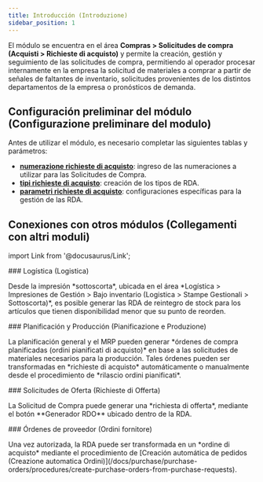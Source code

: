 ```yaml
---
title: Introducción (Introduzione)
sidebar_position: 1
---
```


El módulo se encuentra en el área **Compras > Solicitudes de compra (Acquisti > Richieste di acquisto)** y permite la creación, gestión y seguimiento de las solicitudes de compra, permitiendo al operador procesar internamente en la empresa la solicitud de materiales a comprar a partir de señales de faltantes de inventario, solicitudes provenientes de los distintos departamentos de la empresa o pronósticos de demanda.

## **Configuración preliminar del módulo (Configurazione preliminare del modulo)**

Antes de utilizar el módulo, es necesario completar las siguientes tablas y parámetros:     
- [**numerazione richieste di acquisto**](/docs/configurations/tables/fluentis-numerations): ingreso de las numeraciones a utilizar para las Solicitudes de Compra.       
- [**tipi richieste di acquisto**](/docs/configurations/tables/purchase/purchase-request-type): creación de los tipos de RDA.
- [**parametri richieste di acquisto**](/docs/configurations/parameters/purchase/purchase-requests-parameters): configuraciones específicas para la gestión de las RDA. 

## **Conexiones con otros módulos (Collegamenti con altri moduli)**

import Link from '@docusaurus/Link';

<div className="cardContainer">
    <div className="card">
###     <Link to="/docs/logistics/warehouse/management-reports/safety-stock-execution">Logística (Logistica)</Link>
        <p>Desde la impresión *sottoscorta*, ubicada en el área *Logística > Impresiones de Gestión > Bajo inventario (Logistica > Stampe Gestionali > Sottoscorta)*, es posible generar las RDA de reintegro de stock para los artículos que tienen disponibilidad menor que su punto de reorden.  </p>
    </div>
    <div className="card">
###     <Link to="/docs/planning/ms-master-scheduling/planned-orders/procedures/release-planned-orders#richieste-dacquisto">Planificación y Producción (Pianificazione e Produzione)</Link>
        <p>La planificación general y el MRP pueden generar *órdenes de compra planificadas (ordini pianificati di acquisto)* en base a las solicitudes de materiales necesarios para la producción. Tales órdenes pueden ser transformadas en *richieste di acquisto* automáticamente o manualmente desde el procedimiento de *rilascio ordini pianificati*.</p>
    </div>
</div>
<div className="cardContainer">
    <div className="card">
###     <Link to="/docs/purchase/offer-request/settings">Solicitudes de Oferta (Richieste di Offerta)</Link>
        <p>La Solicitud de Compra puede generar una *richiesta di offerta*, mediante el botón **Generador RDO** ubicado dentro de la RDA. </p>
    </div>
    <div className="card">
###     <Link to="/docs/purchase/purchase-orders/general-overview">Órdenes de proveedor (Ordini fornitore)</Link>
        <p>Una vez autorizada, la RDA puede ser transformada en un *ordine di acquisto* mediante el procedimiento de [Creación automática de pedidos (Creazione automatica Ordini)](/docs/purchase/purchase-orders/procedures/create-purchase-orders-from-purchase-requests).</p>
    </div>
</div>